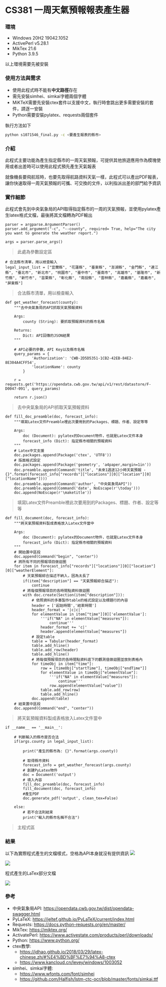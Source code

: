 # CS381 一周天氣預報報表產生器

### 環境
- Windows 20H2 19042.1052
- ActivePerl v5.28.1
- MikTex 21.6
- Python 3.9.5

以上環境需要先被安裝

### 使用方法與需求
- 使用此程式時不能有**中文路徑**存在
- 需先安裝simhei、simkai字體兩個字體
- MiKTeX需要先安裝ctex套件以支援中文，執行時會跳出更多需要安裝的套件，請逐一安裝
- Python需要安裝pylatex、requests兩個套件

執行方法如下
```bash
python s1071546_final.py -c <要產生報表的縣市>
```
### 介紹

此程式主要功能為產生指定縣市的一周天氣預報，可提供其他旅遊應用作為模塊使用或者出差時可以使用此程式預先產生天氣報表

就像機長要飛航班時，也要先取得航路資料天氣一樣，此程式可以產出PDF報表，讓你快速取得一周天氣預報的可攜、可交換的文件，以利指派出差的部門給予資訊

### 實作細節

此程式會先到中央氣象局的API取得指定縣市的一周的天氣預報，並使用pylatex產生latex格式文檔，最後將其文檔轉為PDF輸出

```python=7
parser = argparse.ArgumentParser()
parser.add_argument("-c", "--county", required= True, help="The city you want to generate the weather report.")

args = parser.parse_args()
```
> 此處為參數設定區

```python=12
# 合法縣市清單，用以檢查輸入
legal_input_list = ["宜蘭縣", "花蓮縣", "臺東縣", "澎湖縣", "金門縣", "連江縣", "臺北市", "新北市", "桃園市", "臺中市", "臺南市", "高雄市", "基隆市", "新竹縣", "新竹市", "苗栗縣", "彰化縣", "南投縣", "雲林縣", "嘉義縣", "嘉義市", "屏東縣"]
```
> 合法縣市清單，用以檢查輸入

```python=15
def get_weather_forecast(county):
    """去中央氣象局的API抓取天氣預報資料

    Args:
        county (String): 要抓取預報資料的縣市名稱

    Returns:
        Dict: API回傳的JSON結果
    """

    # API必要的參數，API Key以及縣市名稱
    query_params = {
            'Authorization': 'CWB-2D5D5351-1CB2-42EB-84E2-8E304A4CFF54',
            'locationName': county
        }

    r = requests.get('https://opendata.cwb.gov.tw/api/v1/rest/datastore/F-D0047-091', query_params)

    return r.json()
```
> 去中央氣象局的API抓取天氣預報資料

```python=35
def fill_doc_preamble(doc, forecast_info):
    """填寫Latex文件Preamble裡此次要用到的Packages、標題、作者、設定等等

    Args:
        doc (Document): pylatex的Document物件，也就是Latex文件本身
        forecast_info (Dict): 指定縣市相關的預報資料
    """
    # Latex中文支援
    doc.packages.append(Package('ctex', 'UTF8'))
    # 版面格式設定
    doc.packages.append(Package('geometry', 'a4paper,margin=1in'))
    doc.preamble.append(Command('title', "未來1週逐12小時天氣預報 - {}".format(forecast_info["records"]["locations"][0]["location"][0]["locationName"])))
    doc.preamble.append(Command('author', "中央氣象局API"))
    doc.preamble.append(Command('date', NoEscape(r'\today')))
    doc.append(NoEscape(r'\maketitle'))
```
> 填寫Latex文件Preamble裡此次要用到的Packages、標題、作者、設定等等

```python=51
def fill_document(doc, forecast_info):
    """將天氣預報資料製成表格放入Latex文件當中

    Args:
        doc (Document): pylatex的Document物件，也就是Latex文件本身
        forecast_info (Dict): 指定縣市相關的預報資料
    """
    # 開始置中區段
    doc.append(Command("begin", "center"))
    # 將所有不同的預報項目做迴圈
    for item in forecast_info["records"]["locations"][0]["location"][0]["weatherElement"]:
        # 天氣預報綜合描述不納入，因為太長了
        if(item["description"] == "天氣預報綜合描述"):
            continue
        # 將每個預報項目的各時間點資料做迴圈
        with doc.create(Section(item["description"])):
            # 依照資料的多寡製作table的格式設定以及標題行的內容
            header = ['起始時間','結束時間']
            header_format = '|c|c|'
            for elementValue in item["time"][0]['elementValue']:
                '''if("NA" in elementValue["measures"]):
                    continue'''
                header_format += 'c|'
                header.append(elementValue["measures"])
            # 設定table
            table = Tabular(header_format)
            table.add_hline()
            table.add_row(header)
            table.add_hline()
            # 將每個預報項目的各時間點資料底下的觀測值做迴圈並放到表格內
            for timeObj in item["time"]:
                row = [timeObj["startTime"], timeObj["endTime"]]
                for elementValue in timeObj["elementValue"]:
                    '''if("NA" in elementValue["measures"]):
                        continue'''
                    row.append(elementValue["value"])
                table.add_row(row)
                table.add_hline()
            doc.append(table)
    # 結束置中區段
    doc.append(Command("end", "center"))
```
> 將天氣預報資料製成表格放入Latex文件當中

```python=94
if __name__ == '__main__':

    # 判斷輸入的縣市是否合法
    if(args.county in legal_input_list):

        print("產生的縣市為: {}".format(args.county))
        
        # 取得縣市資料
        forecast_info = get_weather_forecast(args.county)
        # 創建PyLatex物件
        doc = Document('output')
        # 填入內容
        fill_doc_preamble(doc, forecast_info)
        fill_document(doc, forecast_info)
        #產生PDF
        doc.generate_pdf('output', clean_tex=False)

    else:
        # 若不合法則結束
        print("輸入的縣市名稱不合法")
```
> 主程式區

### 結果

以下為實際程式產生的文檔樣式，空格為API本身就沒有提供資訊
![](https://i.imgur.com/5jRDC0r.png)

![](https://i.imgur.com/PfqjpqL.png)

程式產生的LaTex部分文檔

![](https://i.imgur.com/Qxg8oYH.png)


### 參考
- 中央氣象局API: https://opendata.cwb.gov.tw/dist/opendata-swagger.html
- PyLaTeX: https://jeltef.github.io/PyLaTeX/current/index.html
- Requests: https://docs.python-requests.org/en/master/
- MikTex: https://miktex.org/
- ActivatePerl: https://www.activestate.com/products/perl/downloads/
- Python: https://www.python.org/
- ctex教學: 
    - https://jdhao.github.io/2018/03/29/latex-chinese.zh/#%E4%BD%BF%E7%94%A8-ctex
    - https://www.kancloud.cn/levey/windows/1003052
- simhei、simkai字體:
    - https://www.wfonts.com/font/simhei 
    - https://github.com/Halfish/lstm-ctc-ocr/blob/master/fonts/simkai.ttf